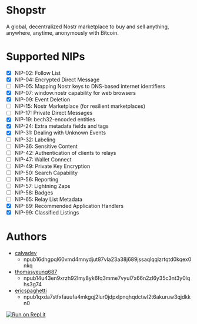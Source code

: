 # Shopstr

A global, decentralized Nostr marketplace to buy and sell anything, anywhere, anytime, anonymously with Bitcoin.

# Supported NIPs

- [x] NIP-02: Follow List
- [x] NIP-04: Encrypted Direct Message
- [ ] NIP-05: Mapping Nostr keys to DNS-based internet identifiers
- [x] NIP-07: window.nostr capability for web browsers
- [x] NIP-09: Event Deletion
- [ ] NIP-15: Nostr Marketplace (for resilient marketplaces)
- [ ] NIP-17: Private Direct Messages
- [x] NIP-19: bech32-encoded entities
- [x] NIP-24: Extra metadata fields and tags
- [x] NIP-31: Dealing with Unknown Events
- [ ] NIP-32: Labeling
- [ ] NIP-36: Sensitive Content
- [ ] NIP-42: Authentication of clients to relays
- [ ] NIP-47: Wallet Connect
- [ ] NIP-49: Private Key Encryption
- [ ] NIP-50: Search Capability
- [ ] NIP-56: Reporting
- [ ] NIP-57: Lightning Zaps
- [ ] NIP-58: Badges
- [ ] NIP-65: Relay List Metadata
- [x] NIP-89: Recommended Application Handlers
- [x] NIP-99: Classified Listings

# Authors

- [calvadev](nostr:npub16dhgpql60vmd4mnydjut87vla23a38j689jssaqlqqlzrtqtd0kqex0nkq)
  - npub16dhgpql60vmd4mnydjut87vla23a38j689jssaqlqqlzrtqtd0kqex0nkq
- [thomasyeung687](nostr:npub14u43en9xrzh92lmy8yk6fq3mme7vyul7x66n2zl6y35c3nt3y0lqhs3g74)
  - npub14u43en9xrzh92lmy8yk6fq3mme7vyul7x66n2zl6y35c3nt3y0lqhs3g74
- [ericspaghetti](nostr:npub1qxda7stfxfauufa4mkgqj2lur0jdpxlpnqhqdctwl2t6akuruw3qjdkkn0)
  - npub1qxda7stfxfauufa4mkgqj2lur0jdpxlpnqhqdctwl2t6akuruw3qjdkkn0

[![Run on Repl.it](https://replit.com/badge/github/calvadev/shopstr)](https://replit.com/new/github/calvadev/shopstr)
